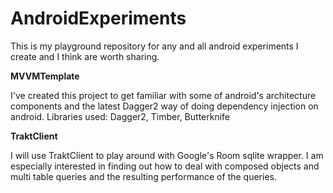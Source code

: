 # AndroidExperiments

This is my playground repository for any and all android experiments I create
and I think are worth sharing.

**MVVMTemplate**

I've created this project to get familiar with some of android's architecture components and the latest Dagger2 way of doing dependency injection on android. Libraries used: Dagger2, Timber, Butterknife

**TraktClient**

I will use TraktClient to play around with Google's Room sqlite wrapper. I am especially interested in finding out how to deal with composed objects and multi table queries and the resulting performance of the queries.
